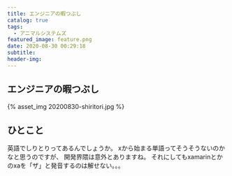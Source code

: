 ```yaml
---
title: エンジニアの暇つぶし
catalog: true
tags:
  - アニマルシステムズ
featured_image: feature.png
date: 2020-08-30 00:29:18
subtitle:
header-img:
---
```



## エンジニアの暇つぶし

{% asset_img 20200830-shiritori.jpg %}


## ひとこと
英語でしりとりってあるんでしょうか。
xから始まる単語ってそうそうないのかなと思うのですが、
開発界隈は意外とありますね。
それにしてもxamarinとかのxaを「ザ」と発音するのは解せない。。。